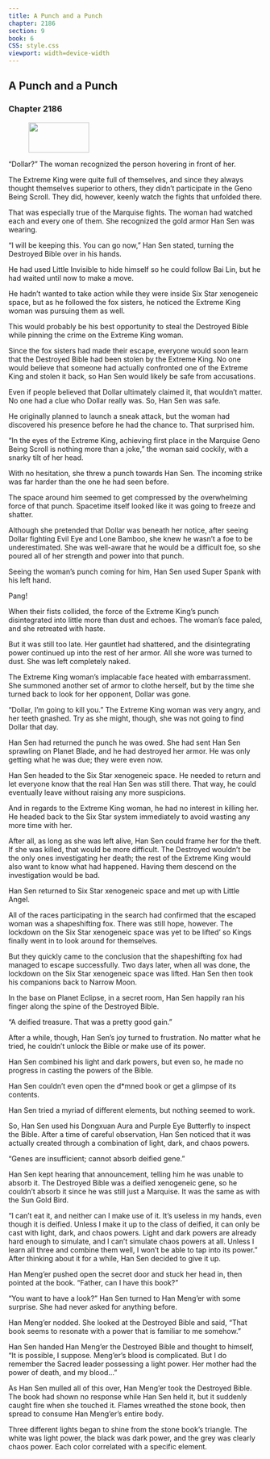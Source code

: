 ```yaml
---
title: A Punch and a Punch
chapter: 2186
section: 9
book: 6
CSS: style.css
viewport: width=device-width
---
```


## A Punch and a Punch

### Chapter 2186

<figure>
	<img src="../Images/gem.gif" alt="" id="gem" width="120" height="60" />
</figure>

“Dollar?” The woman recognized the person hovering in front of her.

The Extreme King were quite full of themselves, and since they always thought themselves superior to others, they didn’t participate in the Geno Being Scroll. They did, however, keenly watch the fights that unfolded there.

That was especially true of the Marquise fights. The woman had watched each and every one of them. She recognized the gold armor Han Sen was wearing.

“I will be keeping this. You can go now,” Han Sen stated, turning the Destroyed Bible over in his hands.

He had used Little Invisible to hide himself so he could follow Bai Lin, but he had waited until now to make a move.

He hadn’t wanted to take action while they were inside Six Star xenogeneic space, but as he followed the fox sisters, he noticed the Extreme King woman was pursuing them as well.

This would probably be his best opportunity to steal the Destroyed Bible while pinning the crime on the Extreme King woman.

Since the fox sisters had made their escape, everyone would soon learn that the Destroyed Bible had been stolen by the Extreme King. No one would believe that someone had actually confronted one of the Extreme King and stolen it back, so Han Sen would likely be safe from accusations.

Even if people believed that Dollar ultimately claimed it, that wouldn’t matter. No one had a clue who Dollar really was. So, Han Sen was safe.

He originally planned to launch a sneak attack, but the woman had discovered his presence before he had the chance to. That surprised him.

“In the eyes of the Extreme King, achieving first place in the Marquise Geno Being Scroll is nothing more than a joke,” the woman said cockily, with a snarky tilt of her head.

With no hesitation, she threw a punch towards Han Sen. The incoming strike was far harder than the one he had seen before.

The space around him seemed to get compressed by the overwhelming force of that punch. Spacetime itself looked like it was going to freeze and shatter.

Although she pretended that Dollar was beneath her notice, after seeing Dollar fighting Evil Eye and Lone Bamboo, she knew he wasn’t a foe to be underestimated. She was well-aware that he would be a difficult foe, so she poured all of her strength and power into that punch.

Seeing the woman’s punch coming for him, Han Sen used Super Spank with his left hand.

Pang!

When their fists collided, the force of the Extreme King’s punch disintegrated into little more than dust and echoes. The woman’s face paled, and she retreated with haste.

But it was still too late. Her gauntlet had shattered, and the disintegrating power continued up into the rest of her armor. All she wore was turned to dust. She was left completely naked.

The Extreme King woman’s implacable face heated with embarrassment. She summoned another set of armor to clothe herself, but by the time she turned back to look for her opponent, Dollar was gone.

“Dollar, I’m going to kill you.” The Extreme King woman was very angry, and her teeth gnashed. Try as she might, though, she was not going to find Dollar that day.

Han Sen had returned the punch he was owed. She had sent Han Sen sprawling on Planet Blade, and he had destroyed her armor. He was only getting what he was due; they were even now.

Han Sen headed to the Six Star xenogeneic space. He needed to return and let everyone know that the real Han Sen was still there. That way, he could eventually leave without raising any more suspicions.

And in regards to the Extreme King woman, he had no interest in killing her. He headed back to the Six Star system immediately to avoid wasting any more time with her.

After all, as long as she was left alive, Han Sen could frame her for the theft. If she was killed, that would be more difficult. The Destroyed wouldn’t be the only ones investigating her death; the rest of the Extreme King would also want to know what had happened. Having them descend on the investigation would be bad.

Han Sen returned to Six Star xenogeneic space and met up with Little Angel.

All of the races participating in the search had confirmed that the escaped woman was a shapeshifting fox. There was still hope, however. The lockdown on the Six Star xenogeneic space was yet to be lifted’ so Kings finally went in to look around for themselves.

But they quickly came to the conclusion that the shapeshifting fox had managed to escape successfully. Two days later, when all was done, the lockdown on the Six Star xenogeneic space was lifted. Han Sen then took his companions back to Narrow Moon.

In the base on Planet Eclipse, in a secret room, Han Sen happily ran his finger along the spine of the Destroyed Bible.

“A deified treasure. That was a pretty good gain.”

After a while, though, Han Sen’s joy turned to frustration. No matter what he tried, he couldn’t unlock the Bible or make use of its power.

Han Sen combined his light and dark powers, but even so, he made no progress in casting the powers of the Bible.

Han Sen couldn’t even open the d*mned book or get a glimpse of its contents.

Han Sen tried a myriad of different elements, but nothing seemed to work.

So, Han Sen used his Dongxuan Aura and Purple Eye Butterfly to inspect the Bible. After a time of careful observation, Han Sen noticed that it was actually created through a combination of light, dark, and chaos powers.

“Genes are insufficient; cannot absorb deified gene.”

Han Sen kept hearing that announcement, telling him he was unable to absorb it. The Destroyed Bible was a deified xenogeneic gene, so he couldn’t absorb it since he was still just a Marquise. It was the same as with the Sun Gold Bird.

“I can’t eat it, and neither can I make use of it. It’s useless in my hands, even though it is deified. Unless I make it up to the class of deified, it can only be cast with light, dark, and chaos powers. Light and dark powers are already hard enough to simulate, and I can’t simulate chaos powers at all. Unless I learn all three and combine them well, I won’t be able to tap into its power.” After thinking about it for a while, Han Sen decided to give it up.

Han Meng’er pushed open the secret door and stuck her head in, then pointed at the book. “Father, can I have this book?”

“You want to have a look?” Han Sen turned to Han Meng’er with some surprise. She had never asked for anything before.

Han Meng’er nodded. She looked at the Destroyed Bible and said, “That book seems to resonate with a power that is familiar to me somehow.”

Han Sen handed Han Meng’er the Destroyed Bible and thought to himself, “It is possible, I suppose. Meng’er’s blood is complicated. But I do remember the Sacred leader possessing a light power. Her mother had the power of death, and my blood…”

As Han Sen mulled all of this over, Han Meng’er took the Destroyed Bible. The book had shown no response while Han Sen held it, but it suddenly caught fire when she touched it. Flames wreathed the stone book, then spread to consume Han Meng’er’s entire body.

Three different lights began to shine from the stone book’s triangle. The white was light power, the black was dark power, and the grey was clearly chaos power. Each color correlated with a specific element.